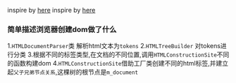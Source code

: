 inspire by [here](http://www.renfed.com/2017/01/30/chrome-build-dom/)
inspire by [here](https://zhuanlan.zhihu.com/p/25380611?utm_medium=social&utm_source=qq)

### 简单描述浏览器创建dom做了什么

1.`HTMLDocumentParser`类 解析html文本为`tokens`
2.`HTMLTreeBuilder` 对tokens进行分类
3.根据不同的标签类型,在文档的不同位置,调用`HTMLConstructionSite`不同的函数构建dom
4.`HTMLConstructionSite`借助工厂类创建不同的html标签,并建立起`父子兄弟节点关系`,这棵树的根节点是`m_document`

